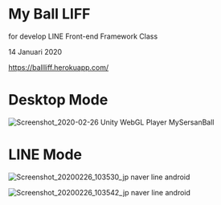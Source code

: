 # My Ball LIFF

for develop LINE Front-end Framework Class

14 Januari 2020

https://ballliff.herokuapp.com/

# Desktop Mode
![Screenshot_2020-02-26 Unity WebGL Player MySersanBall](https://user-images.githubusercontent.com/60083537/75309518-e1c58600-5883-11ea-95e1-f2a07877d98d.png)

# LINE Mode
![Screenshot_20200226_103530_jp naver line android](https://user-images.githubusercontent.com/60083537/75309534-eb4eee00-5883-11ea-9601-d749596314a8.jpg)

![Screenshot_20200226_103542_jp naver line android](https://user-images.githubusercontent.com/60083537/75309538-ec801b00-5883-11ea-8248-cb4bf0aaad3b.jpg)
